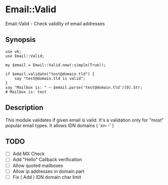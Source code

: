 # Email::Valid
Email::Valid - Check validity of email addresses
## Synopsis
```perl6
use v6;
use Email::Valid;

my $email = Email::Valid.new(:simple(True));

if $email.validate("test@domain.tld") {
    say "test@domain.tld is valid";
}
say "Mailbox is: " ~ $email.parse('test@domain.tld')[0].Str;
# Mailbox is: test
```

## Description
This module validates if given email is valid.
It's a validation only for "most" popular email types.
It allows IDN domains ( 'xn--' )

## TODO
- [ ] Add MX Check
- [ ] Add "Hello" Callback verification
- [ ] Allow quoted mailboxes
- [ ] Allow ip addresses in domain part
- [ ] Fix ( Add ) IDN domain char limit
